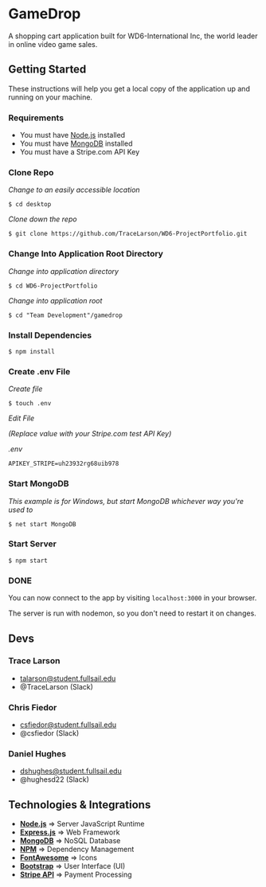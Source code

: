 # GameDrop
A shopping cart application built for WD6-International Inc, the world leader in online video game sales.

## Getting Started
These instructions will help you get a local copy of the application up and running on your machine.

### Requirements

- You must have [Node.js](https://nodejs.org/en/) installed
- You must have [MongoDB](https://www.mongodb.com/) installed
- You must have a Stripe.com API Key

### Clone Repo

*Change to an easily accessible location*
```
$ cd desktop
```

*Clone down the repo*
```
$ git clone https://github.com/TraceLarson/WD6-ProjectPortfolio.git
```

### Change Into Application Root Directory

*Change into application directory*
```
$ cd WD6-ProjectPortfolio
```

*Change into application root*
```
$ cd "Team Development"/gamedrop
```

### Install Dependencies

```
$ npm install
```

### Create .env File

*Create file*
```
$ touch .env
```

*Edit File*  

*(Replace value with your Stripe<span>.</span>com test API Key)*

*.env*
```
APIKEY_STRIPE=uh23932rg68uib978
```

### Start MongoDB

*This example is for Windows, but start MongoDB whichever way you're used to*
```
$ net start MongoDB
```

### Start Server

```
$ npm start
```

### DONE

You can now connect to the app by visiting `localhost:3000` in your browser.

The server is run with nodemon, so you don't need to restart it on changes.

## Devs

### Trace Larson
- talarson@student.fullsail.edu
- @TraceLarson (Slack)

### Chris Fiedor
- csfiedor@student.fullsail.edu
- @csfiedor (Slack)

### Daniel Hughes
- dshughes@student.fullsail.edu
- @hughesd22 (Slack)

## Technologies & Integrations

- [**Node.js**](https://nodejs.org/en/) => Server JavaScript Runtime
- [**Express.js**](http://expressjs.com/) => Web Framework
- [**MongoDB**](https://www.mongodb.com/) => NoSQL Database
- [**NPM**](https://www.npmjs.com/) => Dependency Management
- [**FontAwesome**](https://fontawesome.com/free) => Icons
- [**Bootstrap**](https://getbootstrap.com/docs/4.1/getting-started/introduction/) => User Interface (UI)
- [**Stripe API**](https://stripe.com/docs/api#intro) => Payment Processing